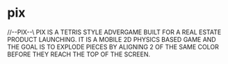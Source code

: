 # pix

//--PIX--\\
PIX IS A TETRIS STYLE ADVERGAME BUILT FOR A REAL ESTATE PRODUCT LAUNCHING.
IT IS A MOBILE 2D PHYSICS BASED GAME AND THE GOAL IS TO EXPLODE PIECES 
BY ALIGNING 2 OF THE SAME COLOR BEFORE THEY REACH THE TOP OF THE SCREEN.

